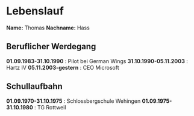 # Lebenslauf  

**Name:** Thomas
**Nachname:** Hass  

## Beruflicher Werdegang 
**01.09.1983-31.10.1990** : Pilot bei German Wings
**31.10.1990-05.11.2003** : Hartz IV
**05.11.2003-gestern**	  : CEO Microsoft  

## Schullaufbahn
**01.09.1970-31.10.1975** : Schlossbergschule Wehingen
**01.09.1975-31.10.1980** : TG Rottweil  







